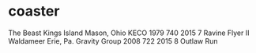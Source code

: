 # coaster
The Beast	Kings Island	Mason, Ohio	KECO	1979	740	2015
7	Ravine Flyer II	Waldameer	Erie, Pa.	Gravity Group	2008	722	2015
8	Outlaw Run
